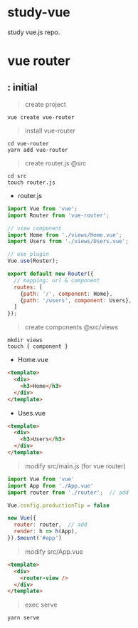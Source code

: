 # study-vue
study vue.js repo.


# vue router

## : initial

> create project

```
vue create vue-router
```

> install vue-router

```
cd vue-router
yarn add vue-router
```

> create router.js @src

```
cd src
touch router.js
```

* router.js

```javascript
import Vue from 'vue';
import Router from 'vue-router';

// view component
import Home from './views/Home.vue';
import Users from './views/Users.vue';

// use plugin
Vue.use(Router);

export default new Router({
  // mapping: url & component
  routes: [
    {path: '/', component: Home},
    {path: '/users', component: Users},
  ]
});
```

> create components @src/views

```
mkdir views
touch { component }
```

* Home.vue

```html
<template>
  <div>
    <h3>Home</h3>
  </div>
</template>
```

* Uses.vue

```html
<template>
  <div>
    <h3>Users</h3>
  </div>
</template>
```

> modify src/main.js (for vue router)

```javascript
import Vue from 'vue'
import App from './App.vue'
import router from './router';  // add

Vue.config.productionTip = false

new Vue({
  router: router,  // add
  render: h => h(App),
}).$mount('#app')
```

> modify src/App.vue

```html
<template>
  <div>
    <router-view />
  </div>
</template>
```

> exec serve

```
yarn serve
```
